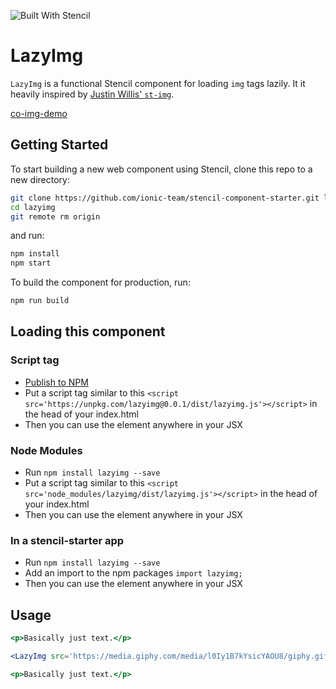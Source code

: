 ![Built With Stencil](https://img.shields.io/badge/-Built%20With%20Stencil-16161d.svg?logo=data%3Aimage%2Fsvg%2Bxml%3Bbase64%2CPD94bWwgdmVyc2lvbj0iMS4wIiBlbmNvZGluZz0idXRmLTgiPz4KPCEtLSBHZW5lcmF0b3I6IEFkb2JlIElsbHVzdHJhdG9yIDE5LjIuMSwgU1ZHIEV4cG9ydCBQbHVnLUluIC4gU1ZHIFZlcnNpb246IDYuMDAgQnVpbGQgMCkgIC0tPgo8c3ZnIHZlcnNpb249IjEuMSIgaWQ9IkxheWVyXzEiIHhtbG5zPSJodHRwOi8vd3d3LnczLm9yZy8yMDAwL3N2ZyIgeG1sbnM6eGxpbms9Imh0dHA6Ly93d3cudzMub3JnLzE5OTkveGxpbmsiIHg9IjBweCIgeT0iMHB4IgoJIHZpZXdCb3g9IjAgMCA1MTIgNTEyIiBzdHlsZT0iZW5hYmxlLWJhY2tncm91bmQ6bmV3IDAgMCA1MTIgNTEyOyIgeG1sOnNwYWNlPSJwcmVzZXJ2ZSI%2BCjxzdHlsZSB0eXBlPSJ0ZXh0L2NzcyI%2BCgkuc3Qwe2ZpbGw6I0ZGRkZGRjt9Cjwvc3R5bGU%2BCjxwYXRoIGNsYXNzPSJzdDAiIGQ9Ik00MjQuNywzNzMuOWMwLDM3LjYtNTUuMSw2OC42LTkyLjcsNjguNkgxODAuNGMtMzcuOSwwLTkyLjctMzAuNy05Mi43LTY4LjZ2LTMuNmgzMzYuOVYzNzMuOXoiLz4KPHBhdGggY2xhc3M9InN0MCIgZD0iTTQyNC43LDI5Mi4xSDE4MC40Yy0zNy42LDAtOTIuNy0zMS05Mi43LTY4LjZ2LTMuNkgzMzJjMzcuNiwwLDkyLjcsMzEsOTIuNyw2OC42VjI5Mi4xeiIvPgo8cGF0aCBjbGFzcz0ic3QwIiBkPSJNNDI0LjcsMTQxLjdIODcuN3YtMy42YzAtMzcuNiw1NC44LTY4LjYsOTIuNy02OC42SDMzMmMzNy45LDAsOTIuNywzMC43LDkyLjcsNjguNlYxNDEuN3oiLz4KPC9zdmc%2BCg%3D%3D&colorA=16161d&style=flat-square)

# LazyImg

`LazyImg` is a functional Stencil component for loading `img` tags lazily. It it heavily inspired by [Justin Willis' `st-img`](https://github.com/jgw96/st-img).

[co-img-demo](https://raw.githubusercontent.com/bitflower/lazy-img/master/co-img.gif)

## Getting Started

To start building a new web component using Stencil, clone this repo to a new directory:

```bash
git clone https://github.com/ionic-team/stencil-component-starter.git lazyimg
cd lazyimg
git remote rm origin
```

and run:

```bash
npm install
npm start
```

To build the component for production, run:

```bash
npm run build
```

## Loading this component

### Script tag

- [Publish to NPM](https://docs.npmjs.com/getting-started/publishing-npm-packages)
- Put a script tag similar to this `<script src='https://unpkg.com/lazyimg@0.0.1/dist/lazyimg.js'></script>` in the head of your index.html
- Then you can use the element anywhere in your JSX

### Node Modules
- Run `npm install lazyimg --save`
- Put a script tag similar to this `<script src='node_modules/lazyimg/dist/lazyimg.js'></script>` in the head of your index.html
- Then you can use the element anywhere in your JSX

### In a stencil-starter app
- Run `npm install lazyimg --save`
- Add an import to the npm packages `import lazyimg;`
- Then you can use the element anywhere in your JSX

## Usage

```jsx
<p>Basically just text.</p>

<LazyImg src='https://media.giphy.com/media/l0Iy1B7kYsicYAOU8/giphy.gif' />

<p>Basically just text.</p>
```
